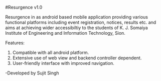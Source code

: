 #Resurgence v1.0

Resurgence in as android based mobile application providing various functional platforms including event registration, notices, results etc. and aims at achieving wider accessibiltiy to the students of K. J. Somaiya Institute of Engineering and Information Technology, Sion.

Features:
1. Compatible with all android platform.
2. Extensive use of web view and backend controller dependent.
3. User-friendly interface with improved navigation.

-Developed by Sujit Singh




